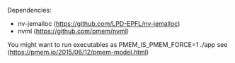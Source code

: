 Dependencies:

* nv-jemalloc (https://github.com/LPD-EPFL/nv-jemalloc) 
* nvml (https://github.com/pmem/nvml)


You might want to run executables as PMEM_IS_PMEM_FORCE=1 ./app see (https://pmem.io/2015/06/12/pmem-model.html)
